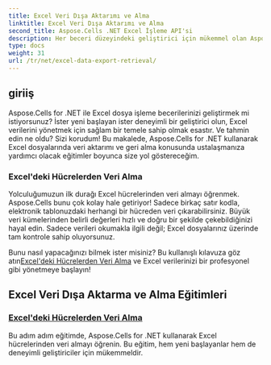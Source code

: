```yaml
---
title: Excel Veri Dışa Aktarımı ve Alma
linktitle: Excel Veri Dışa Aktarımı ve Alma
second_title: Aspose.Cells .NET Excel İşleme API'si
description: Her beceri düzeyindeki geliştirici için mükemmel olan Aspose.Cells for .NET'i kullanarak Excel verilerini dışa aktarma ve alma konusunda adım adım eğitimleri keşfedin.
type: docs
weight: 31
url: /tr/net/excel-data-export-retrieval/
---
```

## giriiş

Aspose.Cells for .NET ile Excel dosya işleme becerilerinizi geliştirmek mi istiyorsunuz? İster yeni başlayan ister deneyimli bir geliştirici olun, Excel verilerini yönetmek için sağlam bir temele sahip olmak esastır. Ve tahmin edin ne oldu? Sizi korudum! Bu makalede, Aspose.Cells for .NET kullanarak Excel dosyalarında veri aktarımı ve geri alma konusunda ustalaşmanıza yardımcı olacak eğitimler boyunca size yol göstereceğim.

### Excel'deki Hücrelerden Veri Alma

Yolculuğumuzun ilk durağı Excel hücrelerinden veri almayı öğrenmek. Aspose.Cells bunu çok kolay hale getiriyor! Sadece birkaç satır kodla, elektronik tablonuzdaki herhangi bir hücreden veri çıkarabilirsiniz. Büyük veri kümelerinden belirli değerleri hızlı ve doğru bir şekilde çekebildiğinizi hayal edin. Sadece verileri okumakla ilgili değil; Excel dosyalarınız üzerinde tam kontrole sahip oluyorsunuz.

Bunu nasıl yapacağınızı bilmek ister misiniz? Bu kullanışlı kılavuza göz atın[Excel'deki Hücrelerden Veri Alma](./retrieve-data-from-cells-in-excel/) ve Excel verilerinizi bir profesyonel gibi yönetmeye başlayın!

## Excel Veri Dışa Aktarma ve Alma Eğitimleri
### [Excel'deki Hücrelerden Veri Alma](./retrieve-data-from-cells-in-excel/)
Bu adım adım eğitimde, Aspose.Cells for .NET kullanarak Excel hücrelerinden veri almayı öğrenin. Bu eğitim, hem yeni başlayanlar hem de deneyimli geliştiriciler için mükemmeldir.